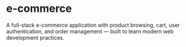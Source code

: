 # e-commerce
 A full-stack e-commerce application with product browsing, cart, user authentication, and order management — built to learn modern web development practices.
